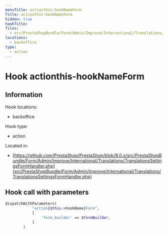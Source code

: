 ```yaml
---
menuTitle: actionthis-hookNameForm
Title: actionthis-hookNameForm
hidden: true
hookTitle: 
files:
  - src/PrestaShopBundle/Form/Admin/Improve/International/Translations/TranslationsSettingsFormHandler.php
locations:
  - backoffice
type:
  - action
---
```


# Hook actionthis-hookNameForm

## Information

Hook locations: 
  - backoffice

Hook type: 
  - action

Located in: 
  - [https://github.com/PrestaShop/PrestaShop/blob/8.0.x/src/PrestaShopBundle/Form/Admin/Improve/International/Translations/TranslationsSettingsFormHandler.php](src/PrestaShopBundle/Form/Admin/Improve/International/Translations/TranslationsSettingsFormHandler.php)

## Hook call with parameters

```php
dispatchWithParameters(
            "action{$this->hookName}Form",
            [
                'form_builder' => $formBuilder,
            ]
        )
```